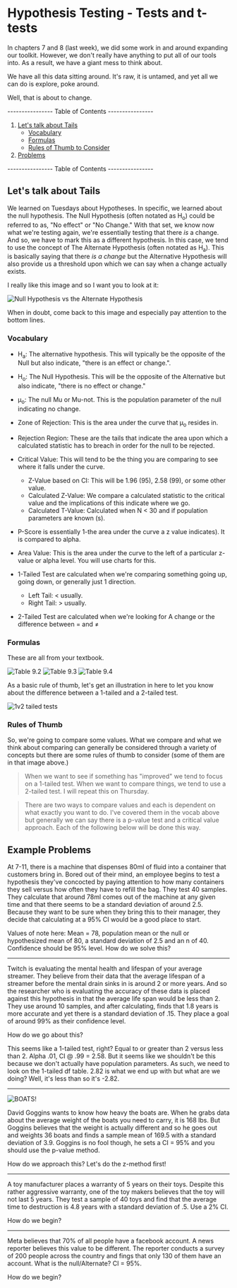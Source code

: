 # Hypothesis Testing - Tests and t-tests

In chapters 7 and 8 (last week), we did some work in and around expanding our toolkit. However, we don't really have anything to put all of our tools into. As a result, we have a giant mess to think about. 

We have all this data sitting around. It's raw, it is untamed, and yet all we can do is explore, poke around. 

Well, that is about to change.

---------------- Table of Contents ---------------- 

1. [Let's talk about Tails](#tails)
	* [Vocabulary](#vocab)
	* [Formulas](#formulas)
	* [Rules of Thumb to Consider](#thumb)
1. [Problems](#problems)

---------------- Table of Contents ---------------- 

## <a id="tails"></a> Let's talk about Tails

We learned on Tuesdays about Hypotheses. In specific, we learned about the null hypothesis. The Null Hypothesis (often notated as H<sub>o</sub>) could be referred to as, "No effect" or "No Change." With that set, we know now what we're testing again, we're essentially testing that there *is* a change. And so, we have to mark this as a different hypothesis. In this case, we tend to use the concept of The Alternate Hypothesis (often notated as H<sub>a</sub>). This is basically saying that there *is a change* but the Alternative Hypothesis will also provide us a threshold upon which we can say when a change actually exists. 

I really like this image and so I want you to look at it: 

![Null Hypothesis vs the Alternate Hypothesis](/images/nullvalt.png)

When in doubt, come back to this image and especially pay attention to the bottom lines.

### <a id="vocab"></a> Vocabulary

* H<sub>a</sub>: The alternative hypothesis. This will typically be the opposite of the Null but also indicate, "there is an effect or change.".
* H<sub>o</sub>: The Null Hypothesis. This will be the opposite of the Alternative but also indicate, "there is no effect or change."
* µ<sub>o</sub>: The null Mu or Mu-not. This is the population parameter of the null indicating no change.
* Zone of Rejection: This is the area under the curve that µ<sub>o</sub> resides in.
* Rejection Region: These are the tails that indicate the area upon which a calculated statistic has to breach in order for the null to be rejected.
* Critical Value: This will tend to be the thing you are comparing to see where it falls under the curve.
	* Z-Value based on CI: This will be 1.96 (95), 2.58 (99), or some other value.
	* Calculated Z-Value: We compare a calculated statistic to the critical value and the implications of this indicate where we go.
	* Calculated T-Value: Calculated when N < 30 and if population parameters are known (s).
* P-Score is essentially 1-the area under the curve a z value indicates). It is compared to alpha.
* Area Value: This is the area under the curve to the left of a particular z-value or alpha level. You will use charts for this.

* 1-Tailed Test are calculated when we're comparing something going up, going down, or generally just 1 direction.
	* Left Tail: < usually.
	* Right Tail: > usually.
* 2-Tailed Test are calculated when we're looking for A change or the difference between = and ≠

### <a id="formulas"></a> Formulas

These are all from your textbook. 

![Table 9.2](/images/92.png)
![Table 9.3](/images/93.png)
![Table 9.4](/images/94.png)

As a basic rule of thumb, let's get an illustration in here to let you know about the difference between a 1-tailed and a 2-tailed test.

![1v2 tailed tests](/images/1v2.jpeg)

### <a id="thumb"></a> Rules of Thumb

So, we're going to compare some values. What we compare and what we think about comparing can generally be considered through a variety of concepts but there are some rules of thumb to consider (some of them are in that image above.)

> When we want to see if something has "improved" we tend to focus on a 1-tailed test. When we want to compare things, we tend to use a 2-tailed test. I will repeat this on Thursday.

> There are two ways to compare values and each is dependent on what exactly you want to do. I've covered them in the vocab above but generally we can say there is a p-value test and a critical value approach. Each of the following below will be done this way. 

## <a id="problems"></a> Example Problems

At 7-11, there is a machine that dispenses 80ml of fluid into a container that customers bring in. Bored out of their mind, an employee begins to test a hypothesis they've concocted by paying attention to how many containers they sell versus how often they have to refill the bag. They test 40 samples. They calculate that around 78ml comes out of the machine at any given time and that there seems to be a standard deviation of around 2.5. Because they want to be sure when they bring this to their manager, they decide that calculating at a 95% CI would be a good place to start.

Values of note here: Mean = 78, population mean or the null or hypothesized mean of 80, a standard deviation of 2.5 and an n of 40. Confidence should be 95% level. How do we solve this?

______

Twitch is evaluating the mental health and lifespan of your average streamer. They believe from their data that the average lifespan of a streamer before the mental drain sinks in is around 2 or more years. And so the researcher who is evaluating the accuracy of these data is placed against this hypothesis in that the average life span would be less than 2. They use around 10 samples, and after calculating, finds that 1.8 years is more accurate and yet there is a standard deviation of .15. They place a goal of around 99% as their confidence level.

How do we go about this? 

This seems like a 1-tailed test, right? Equal to or greater than 2 versus less than 2. Alpha .01, CI @ .99 = 2.58. But it seems like we shouldn't be this because we don't actually have population parameters. As such, we need to look on the 1-tailed df table. 2.82 is what we end up with but what are we doing? Well, it's less than so it's -2.82.

_________

![BOATS!](/images/goggins.gif)

David Goggins wants to know how heavy the boats are. When he grabs data about the average weight of the boats you need to carry, it is 168 lbs. But Goggins believes that the weight is actually different and so he goes out and weights 36 boats and finds a sample mean of 169.5 with a standard deviation of 3.9. Goggins is no fool though, he sets a CI = 95% and you should use the p-value method.

How do we approach this? Let's do the z-method first!

________

A toy manufacturer places a warranty of 5 years on their toys. Despite this rather aggressive warranty, one of the toy makers believes that the toy will not last 5 years. They test a sample of 40 toys and find that the average time to destruction is 4.8 years with a standard deviation of .5. Use a 2% CI.

How do we begin?

____________

Meta believes that 70% of all people have a facebook account. A news reporter believes this value to be different. The reporter conducts a survey of 200 people across the country and fings that only 130 of them have an account. What is the null/Alternate? CI = 95%.

How do we begin?

